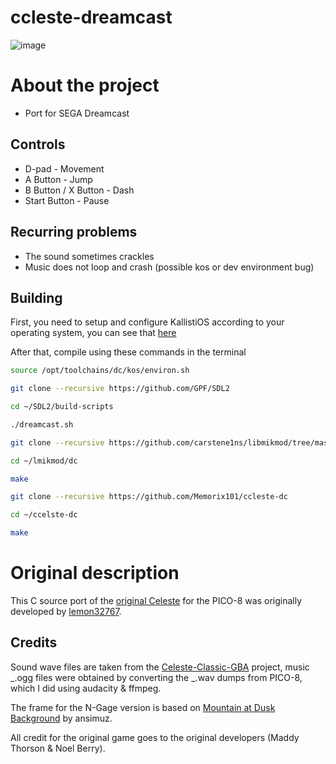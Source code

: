 # ccleste-dreamcast

![image](https://github.com/user-attachments/assets/3fa2aaf7-6051-4434-b8bd-60516e535a88)

# About the project

- Port for SEGA Dreamcast

## Controls

- D-pad - Movement
- A Button - Jump
- B Button / X Button - Dash
- Start Button - Pause

## Recurring problems

- The sound sometimes crackles
- Music does not loop and crash (possible kos or dev environment bug)

## Building

First, you need to setup and configure KallistiOS according to your operating system, you can see that [here](https://dreamcast.wiki/Getting_Started_with_Dreamcast_development)

After that, compile using these commands in the terminal

```bash
source /opt/toolchains/dc/kos/environ.sh

git clone --recursive https://github.com/GPF/SDL2

cd ~/SDL2/build-scripts

./dreamcast.sh

git clone --recursive https://github.com/carstene1ns/libmikmod/tree/master

cd ~/lmikmod/dc

make

git clone --recursive https://github.com/Memorix101/ccleste-dc

cd ~/ccelste-dc

make  

```

# Original description

This C source port of the [original Celeste](https://www.lexaloffle.com/bbs/?tid=2145) for the PICO-8 was originally developed by
[lemon32767](https://github.com/lemon32767/ccleste).
  
## Credits

Sound wave files are taken from the
[Celeste-Classic-GBA](https://github.com/JeffRuLz/Celeste-Classic-GBA/tree/master/maxmod_data)
project, music _.ogg files were obtained by converting the _.wav dumps
from PICO-8, which I did using audacity & ffmpeg.

The frame for the N-Gage version is based on [Mountain at Dusk
Background](https://opengameart.org/content/mountain-at-dusk-background)
by ansimuz.

All credit for the original game goes to the original developers (Maddy
Thorson & Noel Berry).
